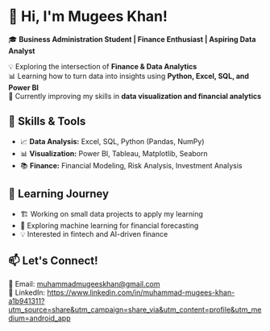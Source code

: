 # 👋 Hi, I'm Mugees Khan!  

🎓 **Business Administration Student | Finance Enthusiast | Aspiring Data Analyst**  

💡 Exploring the intersection of **Finance & Data Analytics**  
📊 Learning how to turn data into insights using **Python, Excel, SQL, and Power BI**  
🚀 Currently improving my skills in **data visualization and financial analytics**  

## 🔧 Skills & Tools  
- 📈 **Data Analysis:** Excel, SQL, Python (Pandas, NumPy)  
- 📊 **Visualization:** Power BI, Tableau, Matplotlib, Seaborn  
- 📚 **Finance:** Financial Modeling, Risk Analysis, Investment Analysis  

## 🌱 Learning Journey  
- 🏗️ Working on small data projects to apply my learning  
- 📖 Exploring machine learning for financial forecasting  
- 💡 Interested in fintech and AI-driven finance  

## 📫 Let's Connect!  
📧 Email: muhammadmugeeskhan@gmail.com  
🔗 LinkedIn: https://www.linkedin.com/in/muhammad-mugees-khan-a1b941311?utm_source=share&utm_campaign=share_via&utm_content=profile&utm_medium=android_app  
